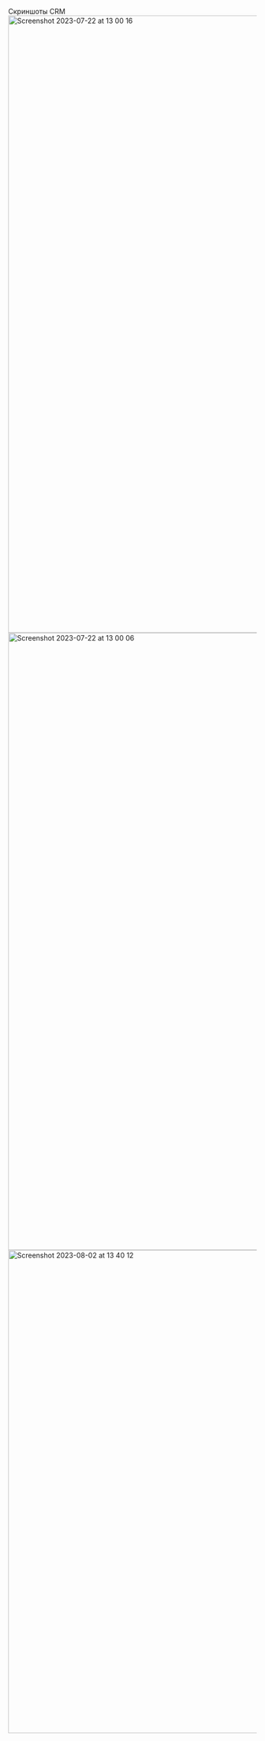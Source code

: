 Скриншоты CRM
<img width="1252" alt="Screenshot 2023-07-22 at 13 00 16" src="https://github.com/shishkin9000/JewelryWorkshop/assets/46462814/05984982-cadb-4799-ac81-993bd8c27ebe">
<img width="1252" alt="Screenshot 2023-07-22 at 13 00 06" src="https://github.com/shishkin9000/JewelryWorkshop/assets/46462814/e2b7364a-a498-46e1-be4e-6fa488c0466d">
<img width="980" alt="Screenshot 2023-08-02 at 13 40 12" src="https://github.com/shishkin9000/JewelryWorkshop/assets/46462814/36d3b9ec-77de-424c-9be4-b15472b41e7c">
